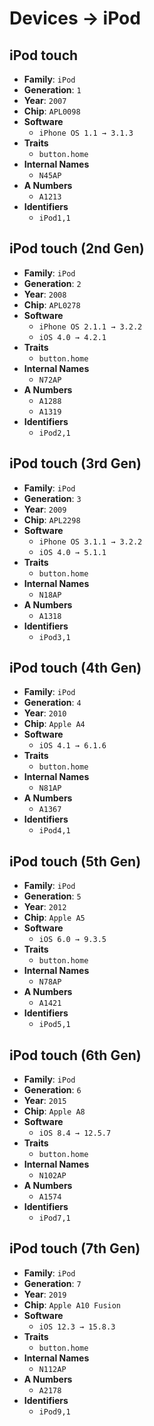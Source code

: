 # Devices → iPod

## iPod touch
- **Family**: `iPod`
- **Generation**: `1`
- **Year**: `2007`
- **Chip**: `APL0098`
- **Software**
  - `iPhone OS 1.1 → 3.1.3`
- **Traits**
  -  `button.home`
- **Internal Names**
  -  `N45AP`
- **A Numbers**
  -  `A1213`
- **Identifiers**
  -  `iPod1,1`

## iPod touch (2nd Gen)
- **Family**: `iPod`
- **Generation**: `2`
- **Year**: `2008`
- **Chip**: `APL0278`
- **Software**
  - `iPhone OS 2.1.1 → 3.2.2`
  - `iOS 4.0 → 4.2.1`
- **Traits**
  -  `button.home`
- **Internal Names**
  -  `N72AP`
- **A Numbers**
  -  `A1288`
  -  `A1319`
- **Identifiers**
  -  `iPod2,1`

## iPod touch (3rd Gen)
- **Family**: `iPod`
- **Generation**: `3`
- **Year**: `2009`
- **Chip**: `APL2298`
- **Software**
  - `iPhone OS 3.1.1 → 3.2.2`
  - `iOS 4.0 → 5.1.1`
- **Traits**
  -  `button.home`
- **Internal Names**
  -  `N18AP`
- **A Numbers**
  -  `A1318`
- **Identifiers**
  -  `iPod3,1`

## iPod touch (4th Gen)
- **Family**: `iPod`
- **Generation**: `4`
- **Year**: `2010`
- **Chip**: `Apple A4`
- **Software**
  - `iOS 4.1 → 6.1.6`
- **Traits**
  -  `button.home`
- **Internal Names**
  -  `N81AP`
- **A Numbers**
  -  `A1367`
- **Identifiers**
  -  `iPod4,1`

## iPod touch (5th Gen)
- **Family**: `iPod`
- **Generation**: `5`
- **Year**: `2012`
- **Chip**: `Apple A5`
- **Software**
  - `iOS 6.0 → 9.3.5`
- **Traits**
  -  `button.home`
- **Internal Names**
  -  `N78AP`
- **A Numbers**
  -  `A1421`
- **Identifiers**
  -  `iPod5,1`

## iPod touch (6th Gen)
- **Family**: `iPod`
- **Generation**: `6`
- **Year**: `2015`
- **Chip**: `Apple A8`
- **Software**
  - `iOS 8.4 → 12.5.7`
- **Traits**
  -  `button.home`
- **Internal Names**
  -  `N102AP`
- **A Numbers**
  -  `A1574`
- **Identifiers**
  -  `iPod7,1`

## iPod touch (7th Gen)
- **Family**: `iPod`
- **Generation**: `7`
- **Year**: `2019`
- **Chip**: `Apple A10 Fusion`
- **Software**
  - `iOS 12.3 → 15.8.3`
- **Traits**
  -  `button.home`
- **Internal Names**
  -  `N112AP`
- **A Numbers**
  -  `A2178`
- **Identifiers**
  -  `iPod9,1`
